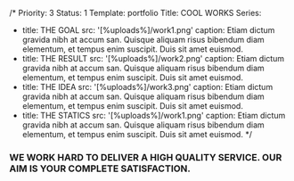 /*
Priority: 3
Status: 1
Template: portfolio
Title: COOL WORKS
Series:
- title: THE GOAL
  src: '[%uploads%]/work1.png'
  caption: Etiam dictum gravida nibh at accum san. Quisque aliquam risus bibendum diam elementum, et tempus enim suscipit. Duis sit amet euismod.
- title: THE RESULT
  src: '[%uploads%]/work2.png'
  caption: Etiam dictum gravida nibh at accum san. Quisque aliquam risus bibendum diam elementum, et tempus enim suscipit. Duis sit amet euismod.
- title: THE IDEA
  src: '[%uploads%]/work3.png'
  caption: Etiam dictum gravida nibh at accum san. Quisque aliquam risus bibendum diam elementum, et tempus enim suscipit. Duis sit amet euismod.
- title: THE STATICS
  src: '[%uploads%]/work1.png'
  caption: Etiam dictum gravida nibh at accum san. Quisque aliquam risus bibendum diam elementum, et tempus enim suscipit. Duis sit amet euismod.
*/
<h3>WE WORK HARD TO DELIVER A <b>HIGH QUALITY SERVICE</b>. OUR AIM IS YOUR COMPLETE <b>SATISFACTION</b>.</h3>